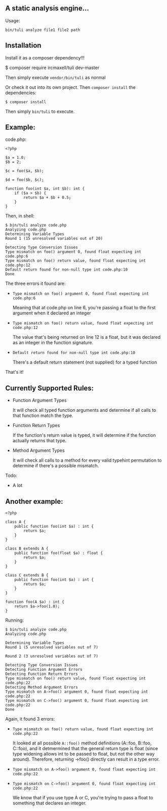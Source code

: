 ## A static analysis engine...

Usage:

    bin/tuli analyze file1 file2 path

## Installation

Install it as a composer dependency!!!

   $ composer require ircmaxell/tuli dev-master

Then simply execute `vendor/bin/tuli` as normal

Or check it out into its own project. Then `composer install` the dependencies:

    $ composer install

Then simply `bin/tuli` to execute.

## Example:

code.php:

    <?php

	$a = 1.0;
	$b = 2;

	$c = foo($a, $b);

	$d = foo($b, $c);

	function foo(int $a, int $b): int {
		if ($a > $b) {
			return $a + $b + 0.5;
		}
	}

Then, in shell:

    $ bin/tuli analyze code.php
    Analyzing code.php
    Determining Variable Types
    Round 1 (15 unresolved variables out of 20)
    .
    Detecting Type Conversion Issues
    Type mismatch on foo() argument 0, found float expecting int code.php:6
    Type mismatch on foo() return value, found float expecting int code.php:12
    Default return found for non-null type int code.php:10
    Done

The three errors it found are:

 * `Type mismatch on foo() argument 0, found float expecting int code.php:6`

 	Meaning that at code.php on line 6, you're passing a float to the first argument when it declared an integer

 * `Type mismatch on foo() return value, found float expecting int code.php:12`

 	The value that's being returned on line 12 is a float, but it was declared as an integer in the function signature.

 * `Default return found for non-null type int code.php:10`

 	There's a default return statement (not supplied) for a typed function

That's it!

## Currently Supported Rules:

 * Function Argument Types

    It will check all typed function arguments and determine if all calls to that function match the type.

 * Function Return Types

    If the function's return value is typed, it will determine if the function actually returns that type.

 * Method Argument Types

    It will check all calls to a method for every valid typehint permutation to determine if there's a possible mismatch.

Todo:

* A lot

## Another example:

    <?php

    class A {
        public function foo(int $a) : int {
            return $a;
        }
    }

    class B extends A {
        public function foo(float $a) : float {
            return $a;
        }
    }

    class C extends B {
        public function foo(int $a) : int {
            return $a;
        }
    }

    function foo(A $a) : int {
        return $a->foo(1.0);
    }

Running:

    $ bin/tuli analyze code.php
    Analyzing code.php

    Determining Variable Types
    Round 1 (5 unresolved variables out of 7)

    Round 2 (3 unresolved variables out of 7)

    Detecting Type Conversion Issues
    Detecting Function Argument Errors
    Detecting Function Return Errors
    Type mismatch on foo() return value, found float expecting int code.php:22
    Detecting Method Argument Errors
    Type mismatch on A->foo() argument 0, found float expecting int code.php:22
    Type mismatch on C->foo() argument 0, found float expecting int code.php:22
    Done

Again, it found 3 errors:

 * `Type mismatch on foo() return value, found float expecting int code.php:22`

    It looked at all possible `A::foo()` method definitions (A::foo, B::foo, C::foo), and it detmermined that the general return type is float (since type widening allows int to be passed to float, but not the other way around). Therefore, returning ->foo() directly can result in a type error.

 * `Type mismatch on A->foo() argument 0, found float expecting int code.php:22`
 * `Type mismatch on C->foo() argument 0, found float expecting int code.php:22`

    We know that if you use type A or C, you're trying to pass a float to something that declares an integer.

